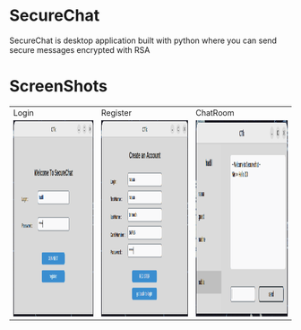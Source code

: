 # SecureChat
SecureChat is  desktop application built with python where you can send secure messages encrypted with RSA 

# ScreenShots



<table align="center">
  <tr>
    <td>Login</td>
     <td>Register</td>
     <td colspan="2"> ChatRoom </td>
  </tr>
  <tr>
    <td><img src="./Screenshots/Login.png" width=350 height=350></td>
    <td><img src="./Screenshots/Register.png" width=350 height=350></td>
    <td><img src="./Screenshots/ChatRoom.png" width=350 height=350></td>
  </tr>
   </table>
